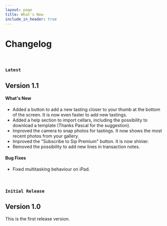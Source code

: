 ```yaml
---
layout: page
title: What's New
include_in_header: true
---
```


# Changelog

<br>

### `Latest`
## **Version 1.1**

#### What's New
- Added a button to add a new tasting closer to your thumb at the bottom of the screen. It is now even faster to add new tastings.
- Added a help section to import cellars, including the possibility to download a template (Thanks Pascal for the suggestion).
- Improved the camera to snap photos for tastings. It now shows the most recent photos from your gallery.
- Improved the "Subscribe to Sip Premium" button. It is now shinier.
- Removed the possibility to add new lines in transaction notes.

#### Bug Fixes
- Fixed multitasking behaviour on iPad.

<br>

### `Initial Release`
## **Version 1.0**
This is the first release version.

<br>